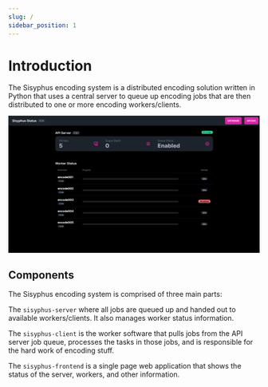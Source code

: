 ```yaml
---
slug: /
sidebar_position: 1
---
```


# Introduction

The Sisyphus encoding system is a distributed encoding solution written in Python that uses a central server to queue up encoding jobs that are then distributed to one or more encoding workers/clients.

![Screenshot of the API server Swagger page](installation/img/sisyphus_frontend_image.png)

## Components

The Sisyphus encoding system is comprised of three main parts:

The `sisyphus-server` where all jobs are queued up and handed out to available workers/clients.  It also manages worker status information.

The `sisyphus-client` is the worker software that pulls jobs from the API server job queue, processes the tasks in those jobs, and is responsible for the hard work of encoding stuff.

The `sisyphus-frontend` is a single page web application that shows the status of the server, workers, and other information.
